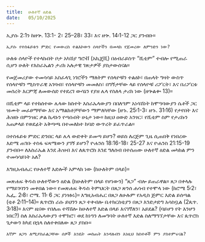 ```yaml
---
title:  ሁለተኛ ዕድል
date:   05/10/2025
---
```


ኢያሱ 2:1ን ከዘኍ. 13:1- 2፣ 25–28፣ 33፣ እና ዘኍ. 14፡1-12 ጋር ያንብቡ።

`ኢያሱ የተስፋይቱን ምድር የመውረስ ተልእኮውን ሰላዮችን በመላክ የጀመረው ለምንድን ነው?`

ሁለቱ ሰላዮች የተላኩበት ቦታ አካሽያ ግሮቭ (አኪጄቪ) በዕብራይስጥ “ሺቲም” ተብሎ የሚጠራ ሲሆን ሁለት የእስራኤልን ታሪክ አሉታዊ ገጽታዎች ያስታውሰናል።

የመጀመሪያው ተመሳሳይ አስፈላጊ ነገሮችን ማለትም የሰላዮቹን ተልዕኮ፣ በጠላት ግዛት ውስጥ የሰላዮቹን ሚስጥራዊ አገባብ፣ የሰላዮቹን መመለስ፣ በግኝታቸው ላይ የሰላዮቹ ሪፖርት፣ እና በሪፖርቱ መሰረት እርምጃ ለመውሰድ የተደረገ ውሳኔን የያዘ ሌላ የስለላ ታሪክ ነው (ዘኍልቍ 13)።

በሺቲም ላይ የተከሰተው ሌላው ክስተት እስራኤላውያን በበለዓም አነሳሽነት ከሞዓባውያን ሴቶች ጋር ዝሙት መፈፀማቸው እና አማልክቶቻቸውን ማምለካቸው (ዘኁ. 25፡1-3፣ ዘኁ. 31፡16) የታየበት እና ሕዝቡ በምንዝር ቃል ኪዳኑን የጣሱበት ሁኔታ ነው። ከዚህ ዐውድ አንፃር፣ የሺቲም ስም የታሪኩን አጠቃላይ የወደፊት አቅጣጫ በተመለከተ ከባድ ውጥረት ይፈጥራል።

በተስፋይቱ ምድር ድንበር ላይ ሌላ ውድቀት ይመጣ ይሆን? ወይስ ለረጅም ጊዜ ሲጠበቅ የነበረው እድሜ ጠገቡ ተስፋ ፍጻሜውን ያገኝ ይሆን? ዮሐንስ 18:16-18፣ 25-27 እና ዮሐንስ 21:15-19 ያንብቡ። ለእስራኤል እንደ ሕዝብ እና ለጴጥሮስ እንደ ግለሰብ በተሰጠው ሁለተኛ ዕድል መካከል ምን ተመሳሳይነት አለ?

እግዚአብሔር የሁለተኛ እድሎች አምላክ ነው (ከሁለትም በላይ)።

መጽሐፍ ቅዱስ ሁለተኛውን ዕድል (ከሁለትም በላይ የሆነውን) “ጸጋ” ብሎ ይጠራዋል። ጸጋ በቀላሉ የማይገባንን መቀበል ነው። የመጽሐፍ ቅዱስ ትምህርት በጸጋ ጽንሰ ሐሳብ የተሞላ ነው (ከሮሜ 5፡2፣ ኤፌ. 2፡8፣ ሮሜ. 11፡ 6 ጋር ያነፃፅሩ)። እግዚአብሔር በጸጋ ለሁሉም የአዲስ ጅምር እድል ይሰጣል (ቲቶ 2፡11–14)። ጴጥሮስ ራሱ ይህንን ጸጋ ተቀብሎ ቤተክርስቲያን በጸጋ እንድታድግ አሳስቧል (2ጴጥ. 3፡18)። እናም ዜናው የበለጠ ተሻሽሎ ከሁለተኛ እድል በላይ እናገኛለን፣ አይደል? (ባይሆን የት እንሆን ነበር?) ስለ እስራኤላውያን ተሞክሮ፣ ወደ ከነዓን ለመግባት ሁለተኛ እድል ስለማግኘታቸው እና ጴጥሮስ ጌታውን ከካደ በኋላ ስለተቀበለው ጸጋ ያስቡ።

`እኛም ጸጋን ለሚያስፈልጋቸው ሰዎች እንዴት መስጠት እንዳለብን እነዚህ ክስተቶች ምን ያስተምሩናል?`